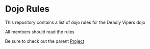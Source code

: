Dojo Rules
==========

This repository contains a list of dojo rules for the Deadly Vipers dojo

All members should read the rules

Be sure to check out the parent [Project](https://github.com/deadlyvipers)
